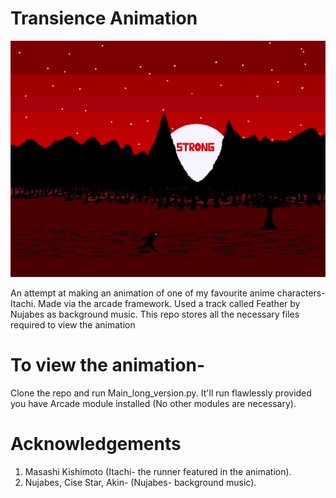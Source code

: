 # Transience Animation
![Preview](Demo/preview.gif)

An attempt at making an animation of one of my favourite anime characters- Itachi.
Made via the arcade framework.
Used a track called Feather by Nujabes as background music.
This repo stores all the necessary files required to view the animation
# To view the animation-
Clone the repo and run Main_long_version.py. It'll run flawlessly provided you have Arcade module installed (No other modules are necessary).
# Acknowledgements
  1. Masashi Kishimoto (Itachi- the runner featured in the animation).
  2. Nujabes, Cise Star, Akin- (Nujabes- background music). 

